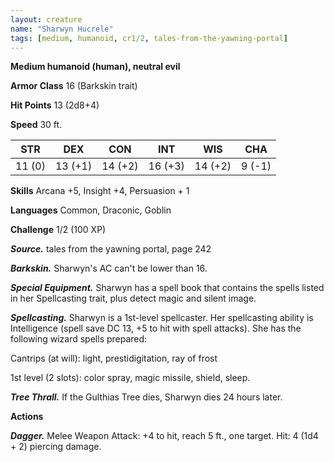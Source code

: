 ```yaml
---
layout: creature
name: "Sharwyn Hucrele"
tags: [medium, humanoid, cr1/2, tales-from-the-yawning-portal]
---
```


**Medium humanoid (human), neutral evil**

**Armor Class** 16 (Barkskin trait)

**Hit Points** 13 (2d8+4)

**Speed** 30 ft.

|   STR   |   DEX   |   CON   |   INT   |   WIS   |   CHA   |
|:-----:|:-----:|:-----:|:-----:|:-----:|:-----:|
| 11 (0) | 13 (+1) | 14 (+2) | 16 (+3) | 14 (+2) | 9 (-1) |

**Skills** Arcana +5, Insight +4, Persuasion + 1

**Languages** Common, Draconic, Goblin

**Challenge** 1/2 (100 XP)

***Source.*** tales from the yawning portal,  page 242

***Barkskin.*** Sharwyn's AC can't be lower than 16.

***Special Equipment.*** Sharwyn has a spell book that contains the spells listed in her Spellcasting trait, plus detect magic and silent image.

***Spellcasting.*** Sharwyn is a 1st-level spellcaster. Her spellcasting ability is Intelligence (spell save DC 13, +5 to hit with spell attacks). She has the following wizard spells prepared:

Cantrips (at will): light, prestidigitation, ray of frost

1st level (2 slots): color spray, magic missile, shield, sleep.

***Tree Thrall.*** If the Gulthias Tree dies, Sharwyn dies 24 hours later.

**Actions**

***Dagger.*** Melee Weapon Attack: +4 to hit, reach 5 ft., one target. Hit: 4 (1d4 + 2) piercing damage.

